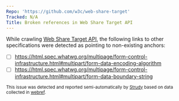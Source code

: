 ```yaml
---
Repo: 'https://github.com/w3c/web-share-target'
Tracked: N/A
Title: Broken references in Web Share Target API
---
```


While crawling [Web Share Target API](https://w3c.github.io/web-share-target/), the following links to other specifications were detected as pointing to non-existing anchors:
* [ ] https://html.spec.whatwg.org/multipage/form-control-infrastructure.html#multipart/form-data-encoding-algorithm
* [ ] https://html.spec.whatwg.org/multipage/form-control-infrastructure.html#multipart/form-data-boundary-string

<sub>This issue was detected and reported semi-automatically by [Strudy](https://github.com/w3c/strudy/) based on data collected in [webref](https://github.com/w3c/webref/).</sub>

